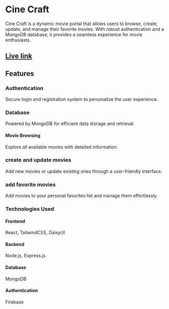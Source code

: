 # Cine Craft

Cine Craft is a dynamic movie portal that allows users to browse, create, update, and manage their favorite movies. With robust authentication and a MongoDB database, it provides a seamless experience for movie enthusiasts.

## [Live link](https://shafiul-a10.web.app/)

## Features

### Authentication

Secure login and registration system to personalize the user experience.

### Database

Powered by MongoDB for efficient data storage and retrieval.

#### Movie Browsing

Explore all available movies with detailed information.

### create and update movies

Add new movies or update existing ones through a user-friendly interface.

### add favorite movies

Add movies to your personal favorites list and manage them effortlessly.

### Technologies Used

#### Frontend

React, TailwindCSS, DaisyUI

#### Backend

Node.js, Express.js

#### Database

MongoDB

#### Authentication

Firebase
